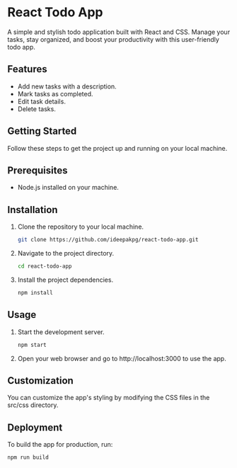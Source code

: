 # React Todo App
A simple and stylish todo application built with React and CSS. Manage your tasks, stay organized, and boost your productivity with this user-friendly todo app.

## Features
- Add new tasks with a description.
- Mark tasks as completed.
- Edit task details.
- Delete tasks.

## Getting Started
Follow these steps to get the project up and running on your local machine.

## Prerequisites
- Node.js installed on your machine.

## Installation
1. Clone the repository to your local machine.
   ```sh
   git clone https://github.com/ideepakpg/react-todo-app.git
2. Navigate to the project directory.
   ```sh
   cd react-todo-app
3. Install the project dependencies.
   ```sh
   npm install

## Usage
1. Start the development server.
   ```sh
   npm start
2. Open your web browser and go to http://localhost:3000 to use the app.

## Customization
You can customize the app's styling by modifying the CSS files in the src/css directory.

## Deployment
   To build the app for production, run:
   ```sh
   npm run build





  
